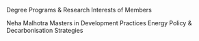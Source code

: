 Degree Programs & Research Interests of Members 

Neha Malhotra
Masters in Development Practices
Energy Policy & Decarbonisation Strategies
